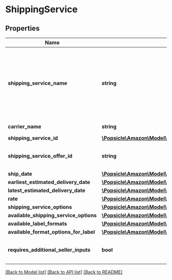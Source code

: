 # ShippingService

## Properties
Name | Type | Description | Notes
------------ | ------------- | ------------- | -------------
**shipping_service_name** | **string** | A plain text representation of a carrier&#x27;s shipping service. For example, \&quot;UPS Ground\&quot; or \&quot;FedEx Standard Overnight\&quot;. | 
**carrier_name** | **string** | The name of the carrier. | 
**shipping_service_id** | [**\Popsicle\Amazon\Model\ShippingServiceIdentifier**](ShippingServiceIdentifier.md) |  | 
**shipping_service_offer_id** | **string** | An Amazon-defined shipping service offer identifier. | 
**ship_date** | [**\Popsicle\Amazon\Model\Timestamp**](Timestamp.md) |  | 
**earliest_estimated_delivery_date** | [**\Popsicle\Amazon\Model\Timestamp**](Timestamp.md) |  | [optional] 
**latest_estimated_delivery_date** | [**\Popsicle\Amazon\Model\Timestamp**](Timestamp.md) |  | [optional] 
**rate** | [**\Popsicle\Amazon\Model\CurrencyAmount**](CurrencyAmount.md) |  | 
**shipping_service_options** | [**\Popsicle\Amazon\Model\ShippingServiceOptions**](ShippingServiceOptions.md) |  | 
**available_shipping_service_options** | [**\Popsicle\Amazon\Model\AvailableShippingServiceOptions**](AvailableShippingServiceOptions.md) |  | [optional] 
**available_label_formats** | [**\Popsicle\Amazon\Model\LabelFormatList**](LabelFormatList.md) |  | [optional] 
**available_format_options_for_label** | [**\Popsicle\Amazon\Model\AvailableFormatOptionsForLabelList**](AvailableFormatOptionsForLabelList.md) |  | [optional] 
**requires_additional_seller_inputs** | **bool** | When true, additional seller inputs are required. | 

[[Back to Model list]](../../README.md#documentation-for-models) [[Back to API list]](../../README.md#documentation-for-api-endpoints) [[Back to README]](../../README.md)

